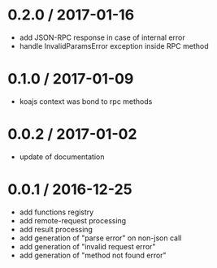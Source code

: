 0.2.0 / 2017-01-16
==================

 * add JSON-RPC response in case of internal error
 * handle InvalidParamsError exception inside RPC method


0.1.0 / 2017-01-09
==================

 * koajs context was bond to rpc methods


0.0.2 / 2017-01-02
==================

 * update of documentation

0.0.1 / 2016-12-25
==================

 * add functions registry
 * add remote-request processing
 * add result processing
 * add generation of "parse error" on non-json call
 * add generation of "invalid request error"
 * add generation of "method not found error"
